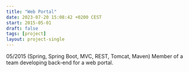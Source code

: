 ```yaml
---
title: "Web Portal"
date: 2023-07-20 15:08:42 +0200 CEST
start: 2015-05-01
draft: false
tags: [project]
layout: project-single
---
```


05/2015 (Spring, Spring Boot, MVC, REST, Tomcat, Maven)
Member of a team developing back-end for a web portal.

